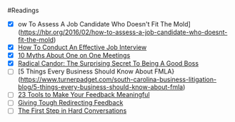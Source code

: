 #Readings

-[x] ow To Assess A Job Candidate Who Doesn't Fit The Mold](https://hbr.org/2016/02/how-to-assess-a-job-candidate-who-doesnt-fit-the-mold)
-[x] [How To Conduct An Effective Job Interview](https://hbr.org/2015/01/how-to-conduct-an-effective-job-interview)
-[x] [10 Myths About One on One Meetings](https://getlighthouse.com/blog/one-on-one-meetings-myths/)
-[x] [Radical Candor: The Surprising Secret To Being A Good Boss](https://firstround.com/review/radical-candor-the-surprising-secret-to-being-a-good-boss/)
-[ ] [5 Things Every Business Should Know About FMLA}(https://www.turnerpadget.com/south-carolina-business-litigation-blog/5-things-every-business-should-know-about-fmla)
-[ ] [23 Tools to Make Your Feedback Meaningful](http://firstround.com/review/23-Tools-to-Make-Feedback-Meaningful/)
-[ ] [Giving Tough Redirecting Feedback](https://www.linkedin.com/pulse/giving-tough-redirecting-feedback-rip-tilden/)
-[ ] [The First Step in Hard Conversations](https://medium.com/the-year-of-the-looking-glass/the-first-step-in-hard-conversations-26745a5008ca)
